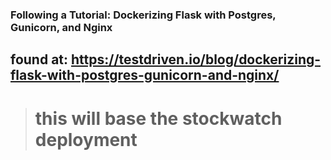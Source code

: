 ### Following a Tutorial: Dockerizing Flask with Postgres, Gunicorn, and Nginx
## found at: https://testdriven.io/blog/dockerizing-flask-with-postgres-gunicorn-and-nginx/

> # this will base the stockwatch deployment
